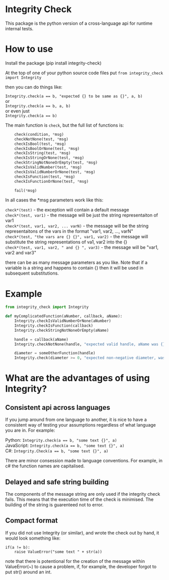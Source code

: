 # Integrity Check

This package is the python version of a cross-language api for runtime internal tests. 

# How to use
Install the package (pip install integrity-check)

At the top of one of your python source code files put
`from integrity_check import Integrity`

then you can do things like:

`Integrity.check(a == b, "expected {} to be same as {}", a, b)`  
or  
`Integrity.check(a == b, a, b)`  
or even just  
`Integrity.check(a == b)`

The main function is `check`, but the full list of functions is:
```python
    check(condition, *msg)
    checkNotNone(test, *msg)
    checkIsBool(test, *msg)
    checkIsBoolOrNone(test, *msg)
    checkIsString(test, *msg)
    checkIsStringOrNone(test, *msg)
    checkStringNotNoneOrEmpty(test, *msg)
    checkIsValidNumber(test, *msg)
    checkIsValidNumberOrNone(test, *msg)
    checkIsFunction(test, *msg)
    checkIsFunctionOrNone(test, *msg)

    fail(*msg)
```
In all cases the *msg parameters work like this:

`check*(test)` - the exception will contain a default message  
`check*(test, var1)` - the message will be just the string representaiton of var1  
`check*(test, var1, var2, ... varN)` - the message will be the string representaitons of the vars in the format "var1, var2, ..., varN"  
`check*(test, "the vars are {} {}", var1, var2)` - the message will substitute the string representations of va1, var2 into the {}  
`check*(test, var1, var2, " and {} ", var3)` - the message will be "var1, var2 and var3"  

there can be as many message parameters as you like.
Note that if a variable is a string and happens to contain {} then it will be used in subsequent substitutions. 

# Example

```python
from integrity_check import Integrity

def myComplicatedFunction(aNumber, callback, aName):
    Integrity.checkIsValidNumberOrNone(aNumber)
    Integrity.checkIsFunction(callback)
    Integrity.checkStringNotNoneOrEmpty(aName)

    handle = callback(aName)
    Integrity.checkNotNone(handle, "expected valid handle, aName was {}", aName)

    diameter = someOtherFunction(handle)
    Integrity.check(diameter >= 0, "expected non-negative diameter, was {}", diameter)
```

# What are the advantages of using Integrity?

## Consistent api across languages
If you jump around from one language to another, it is nice to have a consistent way of testing your assumptions regardless of what language you are in. For example:

Python: `Integrity.check(a == b, "some text {}", a)`  
JavaScript: `Integrity.check(a == b, "some text {}", a)`  
C#: `Integrity.Check(a == b, "some text {}", a)`  

There are minor consession made to language conventions. For example, in c# the function names are capitalised.

## Delayed and safe string building
The components of the message string are only used if the integrity check fails. This means that the execution time of the check is minimised. The building of the string is guarenteed not to error.

## Compact format
If you did not use Integrity (or similar), and wrote the check out by hand, it would look something like:
```
if(a != b):
	raise ValueError("some text " + str(a))
```
note that there is potentional for the creation of the message within ValueError(~) to cause a problem, if, for example, the developer forgot to put str() around an int.



